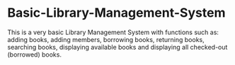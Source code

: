 # Basic-Library-Management-System
This is a very basic Library Management System with functions such as: adding books, adding members, borrowing books, returning books, searching books, displaying available books and displaying all checked-out (borrowed) books.
